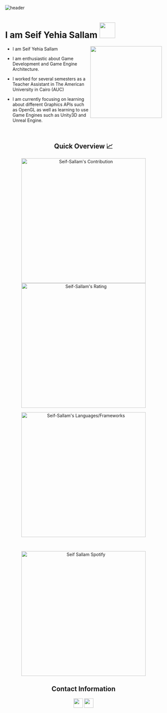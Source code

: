 ![header](https://capsule-render.vercel.app/api?type=waving&color=gradient&height=280&section=header&text=Hi%20there%20%F0%9F%91%8B&fontSize=90)

<h1>I am Seif Yehia Sallam <img src="https://media.giphy.com/media/12oufCB0MyZ1Go/giphy.gif" width="50"></h1>
<img align='right' src="https://media.giphy.com/media/M9gbBd9nbDrOTu1Mqx/giphy.gif" width="230">

- I am Seif Yehia Sallam
- I am enthusiastic about Game Development and Game Engine Architecture.
- I worked for several semesters as a Teacher Assistant in The American University in Cairo (AUC)
- I am currently focusing on learning about different Graphics APIs such as OpenGL as well as learning to use Game Engines such as Unity3D and Unreal Engine.

  <br />

<h2 align="center">Quick Overview 📈</h2>
  
  <p align = "center">
 
</p>

<p align = "center">
  <img src = "https://github-readme-stats.vercel.app/api?username=Seif-Sallam&count_private=true&theme=dracula&hide_border=true" alt = "Seif-Sallam's Contribution" width = 400 >
  <img src = "https://github-readme-streak-stats.herokuapp.com?user=Seif-Sallam&count_private=true&theme=dracula&hide_border=true" alt = "Seif-Sallam's Rating" width = 400 >

</p>

<p align = "center">

 <img src = "https://github-readme-stats.vercel.app/api/top-langs?username=Seif-Sallam&show_icons=true&count_private=true&locale=en&layout=compact&langs_count=10&hide_border=true&bg_color=282A36&title_color=DD6387&text_color=fff&icon_color=fff" alt = "Seif-Sallam's Languages/Frameworks" width = 400 />
</p>

<br />
<p align = "center">
  <img src = "https://spotify-recently-played-readme.vercel.app/api?user=31reutaimeofchscqq6dypesnxpe&count=1" alt = "Seif Sallam Spotify" width = 400 /> 

</p>
<h2 align="center">Contact Information</h2>
<p align="center">
  <a href = "mailto:Seif-Sallam@aucegypt.edu"><img src = "https://img.shields.io/badge/Gmail-D14836?style=for-the-badge&logo=gmail&logoColor=white" height = 30></a>
  <a href = "https://www.linkedin.com/in/Seif-Sallam/"><img src = "https://img.shields.io/badge/LinkedIn-0077B5?style=for-the-badge&logo=linkedin&logoColor=white"     height = 30></a>
 
</p>
